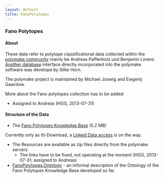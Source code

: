 ```yaml
---
layout: default
title: FanoPolytopes
---
```


### Fano Polytopes

#### About

These data refer to polytope classificational data collected within the [polymake community](http://polymake.org) mainly be Andreas Paffenholz und Benjamin Lorenz. [Another database](http://polymake.org/doku.php/data) interface directly incorporated into the polymake software was develope by Silke Horn.

The polymake project is maintained by Michael Joswig and Ewgenij Gawrilow.

More about the Fano polytopes collection has to be added

-   Assigned to Andreas (HGG, 2013-07-31)

#### Structure of the Data

-   The [Fano Polytopes Knowledge Base](http://symbolicdata.org/RDFData/FanoPolytopes.ttl) (5.2 MB)

  
  
Currently only as ttl-Download, a [Linked Data access](http://linkeddata.org) is on the way.

-   The Resources are available as zip files directly from the polymake servers
    -   The links have to be fixed, not operating at the moment (HGG, 2013-07-31; assigned to Andreas)
-   [FanoPolytopes.Ontology](FanoPolytopes.Ontology "wikilink") - an informal description of the Ontology of the Fano Polytopes Knowledge Base developed so far.


